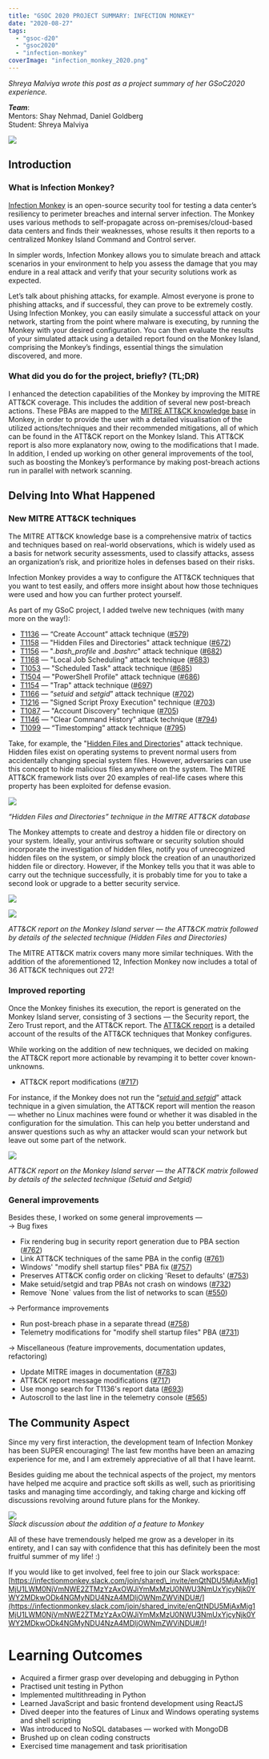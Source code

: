```yaml
---
title: "GSOC 2020 PROJECT SUMMARY: INFECTION MONKEY"
date: "2020-08-27"
tags: 
  - "gsoc-d20"
  - "gsoc2020"
  - "infection-monkey"
coverImage: "infection_monkey_2020.png"
---
```


_Shreya Malviya wrote this post as a project summary of her GSoC2020 experience._

**_Team_**:  
Mentors: Shay Nehmad, Daniel Goldberg  
Student: Shreya Malviya

![](https://lh3.googleusercontent.com/OhuLMDvEhFl-tjQMs-4H09vVPyxpnKY2mwhie32DNRGV6230Mkw-YgifvoMYSBQjYiSY9U6Kck6G_nIhcCgYliRvvrj-aGkSPVO-p_02E3nl4DFWvlH87gn8fuzpPZlCJKzfoAV1)

## Introduction

### What is Infection Monkey?

[Infection Monkey](https://www.guardicore.com/infectionmonkey/) is an open-source security tool for testing a data center’s resiliency to perimeter breaches and internal server infection. The Monkey uses various methods to self-propagate across on-premises/cloud-based data centers and finds their weaknesses, whose results it then reports to a centralized Monkey Island Command and Control server.

In simpler words, Infection Monkey allows you to simulate breach and attack scenarios in your environment to help you assess the damage that you may endure in a real attack and verify that your security solutions work as expected.

Let’s talk about phishing attacks, for example. Almost everyone is prone to phishing attacks, and if successful, they can prove to be extremely costly. Using Infection Monkey, you can easily simulate a successful attack on your network, starting from the point where malware is executing, by running the Monkey with your desired configuration. You can then evaluate the results of your simulated attack using a detailed report found on the Monkey Island, comprising the Monkey’s findings, essential things the simulation discovered, and more.

### What did you do for the project, briefly? (TL;DR)

I enhanced the detection capabilities of the Monkey by improving the MITRE ATT&CK coverage. This includes the addition of several new post-breach actions. These PBAs are mapped to the [MITRE ATT&CK knowledge base](https://attack.mitre.org/) in Monkey, in order to provide the user with a detailed visualisation of the utilized actions/techniques and their recommended mitigations, all of which can be found in the ATT&CK report on the Monkey Island. This ATT&CK report is also more explanatory now, owing to the modifications that I made. In addition, I ended up working on other general improvements of the tool, such as boosting the Monkey’s performance by making post-breach actions run in parallel with network scanning.

## Delving Into What Happened

### New MITRE ATT&CK techniques

The MITRE ATT&CK knowledge base is a comprehensive matrix of tactics and techniques based on real-world observations, which is widely used as a basis for network security assessments, used to classify attacks, assess an organization’s risk, and prioritize holes in defenses based on their risks.

Infection Monkey provides a way to configure the ATT&CK techniques that you want to test easily, and offers more insight about how those techniques were used and how you can further protect yourself. 

As part of my GSoC project, I added twelve new techniques (with many more on the way!):

- [T1136](https://attack.mitre.org/techniques/T1136) — “Create Account” attack technique ([#579](https://github.com/guardicore/monkey/issues/579))
- [T1158](https://attack.mitre.org/techniques/T1158) — "Hidden Files and Directories" attack technique ([#672](https://github.com/guardicore/monkey/issues/672))
- [T1156](https://attack.mitre.org/techniques/T1156) — "_.bash\_profile_ and _.bashrc_" attack technique ([#682](https://github.com/guardicore/monkey/issues/682))
- [T1168](https://attack.mitre.org/techniques/T1168) — "Local Job Scheduling" attack technique ([#683](https://github.com/guardicore/monkey/issues/683))
- [T1053](https://attack.mitre.org/techniques/T1053) — "Scheduled Task" attack technique ([#685](https://github.com/guardicore/monkey/issues/685))
- [T1504](https://attack.mitre.org/techniques/T1504) — "PowerShell Profile" attack technique ([#686](https://github.com/guardicore/monkey/issues/686))
- [T1154](https://attack.mitre.org/techniques/T1154) — "Trap" attack technique ([#697](https://github.com/guardicore/monkey/issues/697))
- [T1166](https://attack.mitre.org/techniques/T1166) — “_setuid_ and _setgid_” attack technique ([#702](https://github.com/guardicore/monkey/issues/702))
- [T1216](https://attack.mitre.org/techniques/T1216) — "Signed Script Proxy Execution" technique ([#703](https://github.com/guardicore/monkey/issues/703))
- [T1087](https://attack.mitre.org/techniques/T1087) — "Account Discovery" technique ([#705](https://github.com/guardicore/monkey/issues/705))
- [T1146](https://attack.mitre.org/techniques/T1146) — "Clear Command History" attack technique ([#794](https://github.com/guardicore/monkey/issues/794))
- [T1099](https://attack.mitre.org/techniques/T1099) — “Timestomping” attack technique ([#795](https://github.com/guardicore/monkey/issues/795))

Take, for example, the "[Hidden Files and Directories](https://attack.mitre.org/techniques/T1158)" attack technique. Hidden files exist on operating systems to prevent normal users from accidentally changing special system files. However, adversaries can use this concept to hide malicious files anywhere on the system. The MITRE ATT&CK framework lists over 20 examples of real-life cases where this property has been exploited for defense evasion.

![](https://lh3.googleusercontent.com/nDDB6TrFOEsE2qHeDtrqs2W3lHLgNVEI4Dqaq1zSvhz0I8fqGieY7VSYkP2m8TPosykwJ6lcc8sBS3i8fHlHvEFqWYASBMG44ClNMd02Bxt_2401KAdG0Boi1OR4dt6p_f-6r1WK)

_“Hidden Files and Directories” technique in the MITRE ATT&CK database_

The Monkey attempts to create and destroy a hidden file or directory on your system. Ideally, your antivirus software or security solution should incorporate the investigation of hidden files, notify you of unrecognized hidden files on the system, or simply block the creation of an unauthorized hidden file or directory. However, if the Monkey tells you that it was able to carry out the technique successfully, it is probably time for you to take a second look or upgrade to a better security service.

![](https://lh3.googleusercontent.com/F9oOp1VKZkpIC2V_WxIlxSZPW0zP1SzEFQsbUMPfcenFeF5x2TaQzSYRHo7l0MRI5UfRcOba4Im2K82l0KPiIF3zeYrQGTrRF201ehjYN9bdmuBvAJwnsSRKofdv1ZnbKf6JXl6k)

![](https://lh6.googleusercontent.com/iJjNnSAQwOVncV_n5ud_HLqhG5H9rBu7KFAWXJS5_hK63dvv0U0Gz61RrMvPQUUBdRH2GiTtCEgqrSGA-j7wpoIKzp9N2y81_nKKoT6sOqxACpb-wwTaDNvGpdn8WKLsxfr63e5D)

_ATT&CK report on the Monkey Island server — the ATT&CK matrix followed by details of the selected technique (Hidden Files and Directories)_

The MITRE ATT&CK matrix covers many more similar techniques. With the addition of the aforementioned 12, Infection Monkey now includes a total of 36 ATT&CK techniques out 272!

### Improved reporting

Once the Monkey finishes its execution, the report is generated on the Monkey Island server, consisting of 3 sections — the Security report, the Zero Trust report, and the ATT&CK report. The [ATT&CK report](https://www.guardicore.com/infectionmonkey/docs/usage/reports/mitre/) is a detailed account of the results of the ATT&CK techniques that Monkey configures.

While working on the addition of new techniques, we decided on making the ATT&CK report more actionable by revamping it to better cover known-unknowns. 

- ATT&CK report modifications ([#717](https://github.com/guardicore/monkey/pull/717))

For instance, if the Monkey does not run the “[_setuid_ and _setgid_](https://attack.mitre.org/techniques/T1166)” attack technique in a given simulation, the ATT&CK report will mention the reason — whether no Linux machines were found or whether it was disabled in the configuration for the simulation. This can help you better understand and answer questions such as why an attacker would scan your network but leave out some part of the network.

![](https://lh5.googleusercontent.com/Lj6KXMZiWj0Z8ugRZGwBzqX2b8zNc6tQz1DexcnKNk86kn-DA1AcpSgXBB9axbQ6FQL5qDUCmjn9hqmbRuIsDMM5NpaMNc-yMX09jf4CADlZEymKVgiXD9BHse50VqyXvgBKHrzD)

_ATT&CK report on the Monkey Island server — the ATT&CK matrix followed by details of the selected technique (Setuid and Setgid)_

### General improvements

Besides these, I worked on some general improvements —  
→ Bug fixes

- Fix rendering bug in security report generation due to PBA section ([#762](https://github.com/guardicore/monkey/pull/762))
- Link ATT&CK techniques of the same PBA in the config ([#761](https://github.com/guardicore/monkey/pull/761))
- Windows' "modify shell startup files" PBA fix ([#757](https://github.com/guardicore/monkey/pull/757))
- Preserves ATT&CK config order on clicking 'Reset to defaults' ([#753](https://github.com/guardicore/monkey/pull/753))
- Make setuid/setgid and trap PBAs not crash on windows ([#732](https://github.com/guardicore/monkey/pull/732))
- Remove \`None\` values from the list of networks to scan ([#550](https://github.com/guardicore/monkey/pull/550))

→ Performance improvements

- Run post-breach phase in a separate thread ([#758](https://github.com/guardicore/monkey/pull/758))
- Telemetry modifications for "modify shell startup files" PBA ([#731](https://github.com/guardicore/monkey/pull/731))

  
→ Miscellaneous (feature improvements, documentation updates, refactoring)

- Update MITRE images in documentation ([#783](https://github.com/guardicore/monkey/pull/783))
- ATT&CK report message modifications ([#717](https://github.com/guardicore/monkey/pull/717))
- Use mongo search for T1136's report data ([#693](https://github.com/guardicore/monkey/pull/693))
- Autoscroll to the last line in the telemetry console ([#565](https://github.com/guardicore/monkey/pull/565))

## The Community Aspect

Since my very first interaction, the development team of Infection Monkey has been SUPER encouraging! The last few months have been an amazing experience for me, and I am extremely appreciative of all that I have learnt.  
  
Besides guiding me about the technical aspects of the project, my mentors have helped me acquire and practice soft skills as well, such as prioritising tasks and managing time accordingly, and taking charge and kicking off discussions revolving around future plans for the Monkey.  

![](https://lh3.googleusercontent.com/YlZoBrWyTfebpKHKf0lYF7Vr_2cVDRpC6E9M81BAK47bLXhb_P0ASo53aJxRJS1D2g7E4z8m6DZSEwsjz8qqzpQx-9txzxv9pHgRnwvdM2MupRQpkIhpMZp7-rpK7gt9CuVSLalq)  
_Slack discussion about the addition of a feature to Monkey_

  
All of these have tremendously helped me grow as a developer in its entirety, and I can say with confidence that this has definitely been the most fruitful summer of my life! :)

If you would like to get involved, feel free to join our Slack workspace: [https://infectionmonkey.slack.com/join/shared\_invite/enQtNDU5MjAxMjg1MjU1LWM0NjVmNWE2ZTMzYzAxOWJiYmMxMzU0NWU3NmUxYjcyNjk0YWY2MDkwODk4NGMyNDU4NzA4MDljOWNmZWViNDU#/](https://infectionmonkey.slack.com/join/shared_invite/enQtNDU5MjAxMjg1MjU1LWM0NjVmNWE2ZTMzYzAxOWJiYmMxMzU0NWU3NmUxYjcyNjk0YWY2MDkwODk4NGMyNDU4NzA4MDljOWNmZWViNDU#/)!

# Learning Outcomes

- Acquired a firmer grasp over developing and debugging in Python
- Practised unit testing in Python
- Implemented multithreading in Python
- Learned JavaScript and basic frontend development using ReactJS
- Dived deeper into the features of Linux and Windows operating systems and shell scripting
- Was introduced to NoSQL databases — worked with MongoDB
- Brushed up on clean coding constructs
- Exercised time management and task prioritisation
